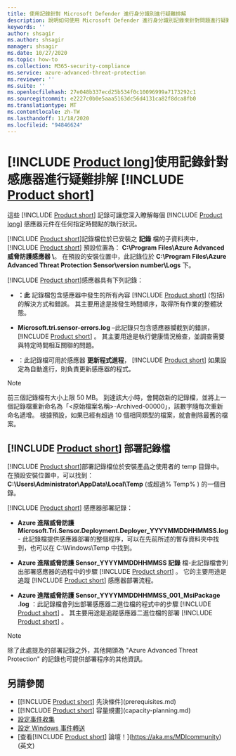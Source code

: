 ```yaml
---
title: 使用記錄針對 Microsoft Defender 進行身分識別進行疑難排解
description: 說明如何使用 Microsoft Defender 進行身分識別記錄來針對問題進行疑難排解
keywords: ''
author: shsagir
ms.author: shsagir
manager: shsagir
ms.date: 10/27/2020
ms.topic: how-to
ms.collection: M365-security-compliance
ms.service: azure-advanced-threat-protection
ms.reviewer: ''
ms.suite: ''
ms.openlocfilehash: 27e048b337ecd25b534f0c10096999a7173292c1
ms.sourcegitcommit: e2227c0b0e5aaa5163dc56d4131ca82f8dca8fb0
ms.translationtype: MT
ms.contentlocale: zh-TW
ms.lasthandoff: 11/18/2020
ms.locfileid: "94846624"
---
```

# <a name="troubleshooting-product-long-sensor-using-the-product-short-logs"></a>[!INCLUDE [Product long](includes/product-long.md)]使用記錄針對感應器進行疑難排解 [!INCLUDE [Product short](includes/product-short.md)]

這些 [!INCLUDE [Product short](includes/product-short.md)] 記錄可讓您深入瞭解每個 [!INCLUDE [Product long](includes/product-long.md)] 感應器元件在任何指定時間點的執行狀況。

[!INCLUDE [Product short](includes/product-short.md)]記錄檔位於已安裝之 **記錄** 檔的子資料夾中， [!INCLUDE [Product short](includes/product-short.md)] 預設位置為： **C:\Program Files\Azure Advanced 威脅防護感應器 \\**。 在預設的安裝位置中，此記錄位於 **C:\Program Files\Azure Advanced Threat Protection Sensor\version number\Logs** 下。

[!INCLUDE [Product short](includes/product-short.md)]感應器具有下列記錄：

- **：此** 記錄檔包含感應器中發生的所有內容 [!INCLUDE [Product short](includes/product-short.md)] (包括) 的解決方式和錯誤。 其主要用途是按發生時間順序，取得所有作業的整體狀態。

- **Microsoft.tri.sensor-errors.log** –此記錄只包含感應器攔截到的錯誤， [!INCLUDE [Product short](includes/product-short.md)] 。 其主要用途是執行健康情況檢查，並調查需要與特定時間相互關聯的問題。

- ：此記錄檔可用於感應器 **更新程式進程**， [!INCLUDE [Product short](includes/product-short.md)] 如果設定為自動進行，則負責更新感應器的程式。

> [!NOTE]
> 前三個記錄檔有大小上限 50 MB。 到達該大小時，會開啟新的記錄檔，並將上一個記錄檔重新命名為「&lt;原始檔案名稱&gt;-Archived-00000」，該數字隨每次重新命名遞增。 根據預設，如果已經有超過 10 個相同類型的檔案，就會刪除最舊的檔案。

## <a name="product-short-deployment-logs"></a>[!INCLUDE [Product short](includes/product-short.md)] 部署記錄檔

[!INCLUDE [Product short](includes/product-short.md)]部署記錄檔位於安裝產品之使用者的 temp 目錄中。 在預設安裝位置中，可以找到： **C:\Users\Administrator\AppData\Local\Temp** (或超過% Temp% ) 的一個目錄。

[!INCLUDE [Product short](includes/product-short.md)] 感應器部署記錄：

- **Azure 進階威脅防護 Microsoft.Tri.Sensor.Deployment.Deployer_YYYYMMDDHHMMSS.log** - 此記錄檔提供感應器部署的整個程序，可以在先前所述的暫存資料夾中找到，也可以在 C:\Windows\Temp 中找到。

- **Azure 進階威脅防護 Sensor_YYYYMMDDHHMMSS 記錄** 檔-此記錄檔會列出部署感應器的過程中的步驟 [!INCLUDE [Product short](includes/product-short.md)] 。 它的主要用途是追蹤 [!INCLUDE [Product short](includes/product-short.md)] 感應器部署流程。

- **Azure 進階威脅防護 Sensor_YYYYMMDDHHMMSS_001_MsiPackage .log** ：此記錄檔會列出部署感應器二進位檔的程式中的步驟 [!INCLUDE [Product short](includes/product-short.md)] 。 其主要用途是追蹤感應器二進位檔的部署 [!INCLUDE [Product short](includes/product-short.md)] 。

> [!NOTE]
> 除了此處提及的部署記錄之外，其他開頭為 "Azure Advanced Threat Protection" 的記錄也可提供部署程序的其他資訊。

## <a name="see-also"></a>另請參閱

- [[!INCLUDE [Product short](includes/product-short.md)] 先決條件](prerequisites.md)
- [[!INCLUDE [Product short](includes/product-short.md)] 容量規畫](capacity-planning.md)
- [設定事件收集](configure-event-collection.md)
- [設定 Windows 事件轉送](configure-event-forwarding.md)
- [查看[!INCLUDE [Product short](includes/product-short.md)] 論壇！](https://aka.ms/MDIcommunity)\(英文\)
